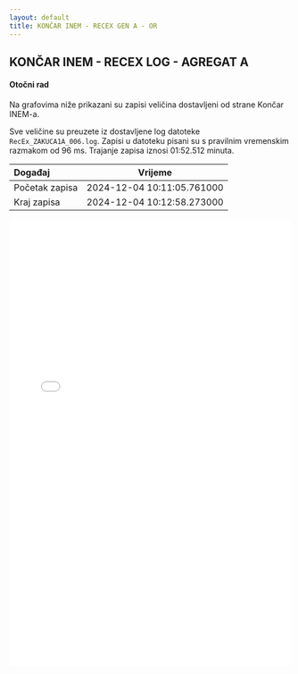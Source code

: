 ```yaml
---
layout: default
title: KONČAR INEM - RECEX GEN A - OR
---
```


## KONČAR INEM - RECEX LOG - AGREGAT A

#### Otočni rad

Na grafovima niže prikazani su zapisi veličina dostavljeni od strane Končar INEM-a. 

Sve veličine su preuzete iz dostavljene log datoteke `RecEx_ZAKUCA1A_006.log`.
Zapisi u datoteku pisani su s pravilnim vremenskim razmakom od 96 ms. Trajanje zapisa iznosi 01:52.512 minuta.

| Događaj        |      Vrijeme                |
| :------------  | :-------------------------: |
| Početak zapisa | 2024-12-04 10:11:05.761000  |
| Kraj zapisa    | 2024-12-04 10:12:58.273000  |
                               

<div class="wide-graph">
    <iframe src="{{ site.baseurl }}/uzbuda/or/recex-zakuca1a-006.html" width="100%" height="800px" frameborder="0"></iframe>
</div>